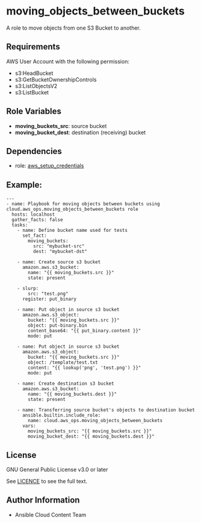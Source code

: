 moving_objects_between_buckets
==================

A role to move objects from one S3 Bucket to another.

Requirements
------------

AWS User Account with the following permission:

* s3:HeadBucket
* s3:GetBucketOwnershipControls
* s3:ListObjectsV2
* s3:ListBucket

Role Variables
--------------

* **moving_buckets_src**: source bucket
* **moving_bucket_dest**: destination (receiving) bucket

Dependencies
------------

- role: [aws_setup_credentials](../aws_setup_credentials/README.md)

## Example:
```
---
- name: Playbook for moving objects between buckets using cloud.aws_ops.moving_objects_between_buckets role
  hosts: localhost
  gather_facts: false
  tasks:
    - name: Define bucket name used for tests
      set_fact:
        moving_buckets:
          src: "mybucket-src"
          dest: "mybucket-dst"
    
    - name: Create source s3 bucket
      amazon.aws.s3_bucket:
        name: "{{ moving_buckets.src }}"
        state: present
      
    - slurp:
        src: "test.png"
      register: put_binary
    
    - name: Put object in source s3 bucket
      amazon.aws.s3_object:
        bucket: "{{ moving_buckets.src }}"
        object: put-binary.bin
        content_base64: "{{ put_binary.content }}"
        mode: put
    
    - name: Put object in source s3 bucket
      amazon.aws.s3_object:
        bucket: "{{ moving_buckets.src }}"
        object: /template/test.txt
        content: "{{ lookup('png', 'test.png') }}"
        mode: put
    
    - name: Create destination s3 bucket
      amazon.aws.s3_bucket:
        name: "{{ moving_buckets.dest }}"
        state: present
    
    - name: Transferring source bucket's objects to destination bucket
      ansible.builtin.include_role:
        name: cloud.aws_ops.moving_objects_between_buckets
      vars:
        moving_buckets_src: "{{ moving_buckets.src }}"
        moving_bucket_dest: "{{ moving_buckets.dest }}"
```

License
-------

GNU General Public License v3.0 or later

See [LICENCE](https://github.com/ansible-collections/cloud.aws_ops/blob/main/LICENSE) to see the full text.

Author Information
------------------

- Ansible Cloud Content Team